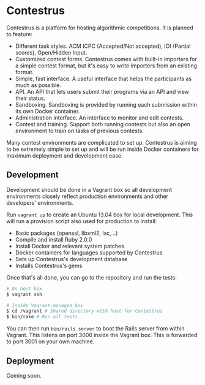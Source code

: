 # Contestrus

Contestrus is a platform for hosting algorithmic competitions. It is planned to
feature:

* Different task styles. ACM ICPC (Accepted/Not accepted), IOI (Partial scores),
  Open/Hidden Input.
* Customized contest forms. Contestrus comes with built-in importers for a
  simple contest format, but it's easy to write importers from an existing
  format.
* Simple, fast interface. A useful interface that helps the participants as much
  as possible.
* API. An API that lets users submit their programs via an API and view their
  status.
* Sandboxing. Sandboxing is provided by running each submission within its own
  Docker container.
* Administration interface. An interface to monitor and edit contests.
* Contest and training. Support both running contests but also an open
  environment to train on tasks of previous contests.

Many contest environments are complicated to set up. Contestrus is aiming to be
extremely simple to set up and will be run inside Docker containers for maximum
deployment and development ease.

## Development

Development should be done in a Vagrant box so all development environments
closely reflect production environments and other developers' environments.

Run `vagrant up` to create an Ubuntu 13.04 box for local development. This will
run a provision script also used for production to install:

* Basic packages (openssl, libxml2, lxc, ..)
* Compile and install Ruby 2.0.0
* Install Docker and relevant system patches
* Docker containers for languages supported by Contestrus
* Sets up Contestrus's development database
* Installs Contestrus's gems

Once that's all done, you can go to the repository and run the tests:

```bash
# On host box
$ vagrant ssh

# Inside Vagrant-managed box
$ cd /vagrant # Shared directory with host for Contestrus
$ bin/rake # Run all tests
```

You can then run `bin/rails server` to boot the Rails server from within Vagrant. 
This listens on port 3000 inside the Vagrant box. This is forwarded to port 3001
on your own machine.

## Deployment

Coming soon.
